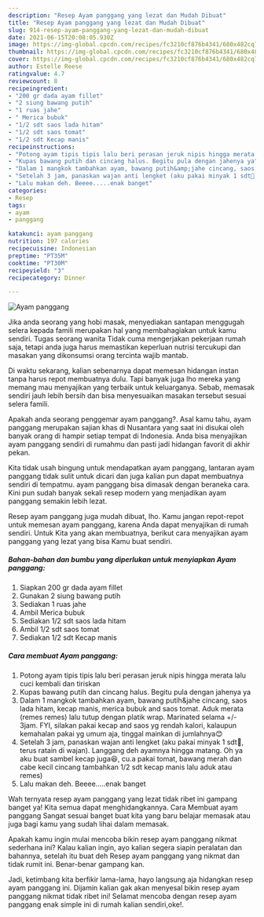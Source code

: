 ```yaml
---
description: "Resep Ayam panggang yang lezat dan Mudah Dibuat"
title: "Resep Ayam panggang yang lezat dan Mudah Dibuat"
slug: 914-resep-ayam-panggang-yang-lezat-dan-mudah-dibuat
date: 2021-06-15T20:08:05.930Z
image: https://img-global.cpcdn.com/recipes/fc3210cf876b4341/680x482cq70/ayam-panggang-foto-resep-utama.jpg
thumbnail: https://img-global.cpcdn.com/recipes/fc3210cf876b4341/680x482cq70/ayam-panggang-foto-resep-utama.jpg
cover: https://img-global.cpcdn.com/recipes/fc3210cf876b4341/680x482cq70/ayam-panggang-foto-resep-utama.jpg
author: Estelle Reese
ratingvalue: 4.7
reviewcount: 8
recipeingredient:
- "200 gr dada ayam fillet"
- "2 siung bawang putih"
- "1 ruas jahe"
- " Merica bubuk"
- "1/2 sdt saos lada hitam"
- "1/2 sdt saos tomat"
- "1/2 sdt Kecap manis"
recipeinstructions:
- "Potong ayam tipis tipis lalu beri perasan jeruk nipis hingga merata lalu cuci kembali dan tiriskan"
- "Kupas bawang putih dan cincang halus. Begitu pula dengan jahenya ya"
- "Dalam 1 mangkok tambahkan ayam, bawang putih&amp;jahe cincang, saos lada hitam, kecap manis, merica bubuk and saos tomat. Aduk merata (remes remes) lalu tutup dengan platik wrap. Marinated selama +/- 3jam. FYI, silakan pakai kecap and saos yg rendah kalori, kalaupun kemahalan pakai yg umum aja, tinggal mainkan di jumlahnya😊"
- "Setelah 3 jam, panaskan wajan anti lengket (aku pakai minyak 1 sdt🤣, terus ratain di wajan). Langgang deh ayamnya hingga matang. Oh ya aku buat sambel kecap juga😆, cu.a pakai tomat, bawang merah dan cabe kecil cincang tambahkan 1/2 sdt kecap manis lalu aduk atau remes)"
- "Lalu makan deh. Beeee.....enak banget"
categories:
- Resep
tags:
- ayam
- panggang

katakunci: ayam panggang 
nutrition: 197 calories
recipecuisine: Indonesian
preptime: "PT35M"
cooktime: "PT30M"
recipeyield: "3"
recipecategory: Dinner

---
```



![Ayam panggang](https://img-global.cpcdn.com/recipes/fc3210cf876b4341/680x482cq70/ayam-panggang-foto-resep-utama.jpg)

Jika anda seorang yang hobi masak, menyediakan santapan menggugah selera kepada famili merupakan hal yang membahagiakan untuk kamu sendiri. Tugas seorang  wanita Tidak cuma mengerjakan pekerjaan rumah saja, tetapi anda juga harus memastikan keperluan nutrisi tercukupi dan masakan yang dikonsumsi orang tercinta wajib mantab.

Di waktu  sekarang, kalian sebenarnya dapat memesan hidangan instan tanpa harus repot membuatnya dulu. Tapi banyak juga lho mereka yang memang mau menyajikan yang terbaik untuk keluarganya. Sebab, memasak sendiri jauh lebih bersih dan bisa menyesuaikan masakan tersebut sesuai selera famili. 



Apakah anda seorang penggemar ayam panggang?. Asal kamu tahu, ayam panggang merupakan sajian khas di Nusantara yang saat ini disukai oleh banyak orang di hampir setiap tempat di Indonesia. Anda bisa menyajikan ayam panggang sendiri di rumahmu dan pasti jadi hidangan favorit di akhir pekan.

Kita tidak usah bingung untuk mendapatkan ayam panggang, lantaran ayam panggang tidak sulit untuk dicari dan juga kalian pun dapat membuatnya sendiri di tempatmu. ayam panggang bisa dimasak dengan beraneka cara. Kini pun sudah banyak sekali resep modern yang menjadikan ayam panggang semakin lebih lezat.

Resep ayam panggang juga mudah dibuat, lho. Kamu jangan repot-repot untuk memesan ayam panggang, karena Anda dapat menyajikan di rumah sendiri. Untuk Kita yang akan membuatnya, berikut cara menyajikan ayam panggang yang lezat yang bisa Kamu buat sendiri.

<!--inarticleads1-->

##### Bahan-bahan dan bumbu yang diperlukan untuk menyiapkan Ayam panggang:

1. Siapkan 200 gr dada ayam fillet
1. Gunakan 2 siung bawang putih
1. Sediakan 1 ruas jahe
1. Ambil  Merica bubuk
1. Sediakan 1/2 sdt saos lada hitam
1. Ambil 1/2 sdt saos tomat
1. Sediakan 1/2 sdt Kecap manis




<!--inarticleads2-->

##### Cara membuat Ayam panggang:

1. Potong ayam tipis tipis lalu beri perasan jeruk nipis hingga merata lalu cuci kembali dan tiriskan
1. Kupas bawang putih dan cincang halus. Begitu pula dengan jahenya ya
1. Dalam 1 mangkok tambahkan ayam, bawang putih&amp;jahe cincang, saos lada hitam, kecap manis, merica bubuk and saos tomat. Aduk merata (remes remes) lalu tutup dengan platik wrap. Marinated selama +/- 3jam. FYI, silakan pakai kecap and saos yg rendah kalori, kalaupun kemahalan pakai yg umum aja, tinggal mainkan di jumlahnya😊
1. Setelah 3 jam, panaskan wajan anti lengket (aku pakai minyak 1 sdt🤣, terus ratain di wajan). Langgang deh ayamnya hingga matang. Oh ya aku buat sambel kecap juga😆, cu.a pakai tomat, bawang merah dan cabe kecil cincang tambahkan 1/2 sdt kecap manis lalu aduk atau remes)
1. Lalu makan deh. Beeee.....enak banget




Wah ternyata resep ayam panggang yang lezat tidak ribet ini gampang banget ya! Kita semua dapat menghidangkannya. Cara Membuat ayam panggang Sangat sesuai banget buat kita yang baru belajar memasak atau juga bagi kamu yang sudah lihai dalam memasak.

Apakah kamu ingin mulai mencoba bikin resep ayam panggang nikmat sederhana ini? Kalau kalian ingin, ayo kalian segera siapin peralatan dan bahannya, setelah itu buat deh Resep ayam panggang yang nikmat dan tidak rumit ini. Benar-benar gampang kan. 

Jadi, ketimbang kita berfikir lama-lama, hayo langsung aja hidangkan resep ayam panggang ini. Dijamin kalian gak akan menyesal bikin resep ayam panggang nikmat tidak ribet ini! Selamat mencoba dengan resep ayam panggang enak simple ini di rumah kalian sendiri,oke!.

